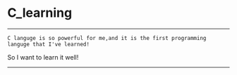 # C_learning
---------------------------------------------

    C languge is so powerful for me,and it is the first programming languge that I've learned!
  So I want to learn it well!
  
----------------------------------------------------
